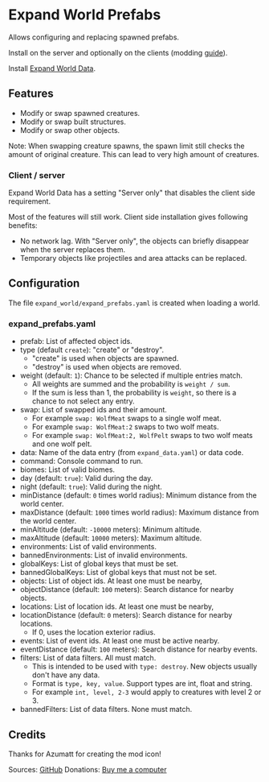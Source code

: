 # Expand World Prefabs

Allows configuring and replacing spawned prefabs.

Install on the server and optionally on the clients (modding [guide](https://youtu.be/L9ljm2eKLrk)).

Install [Expand World Data](https://valheim.thunderstore.io/package/JereKuusela/Expand_World_Data/).

## Features

- Modify or swap spawned creatures.
- Modify or swap built structures.
- Modify or swap other objects.

Note: When swapping creature spawns, the spawn limit still checks the amount of original creature. This can lead to very high amount of creatures.

### Client / server

Expand World Data has a setting "Server only" that disables the client side requirement.

Most of the features will still work. Client side installation gives following benefits:

- No network lag. With "Server only", the objects can briefly disappear when the server replaces them.
- Temporary objects like projectiles and area attacks can be replaced.

## Configuration

The file `expand_world/expand_prefabs.yaml` is created when loading a world.

### expand_prefabs.yaml

- prefab: List of affected object ids.
- type (default `create`): "create" or "destroy".
  - "create" is used when objects are spawned.
  - "destroy" is used when objects are removed.
- weight (default: `1`): Chance to be selected if multiple entries match.
  - All weights are summed and the probability is `weight / sum`.
  - If the sum is less than 1, the probability is `weight`, so there is a chance to not select any entry.
- swap: List of swapped ids and their amount.
  - For example `swap: WolfMeat` swaps to a single wolf meat.
  - For example `swap: WolfMeat:2` swaps to two wolf meats.
  - For example `swap: WolfMeat:2, WolfPelt` swaps to two wolf meats and one wolf pelt.
- data: Name of the data entry (from `expand_data.yaml`) or data code.
- command: Console command to run.
- biomes: List of valid biomes.
- day (default: `true`): Valid during the day.
- night (default: `true`): Valid during the night.
- minDistance (default: `0` times world radius): Minimum distance from the world center.
- maxDistance (default: `1000` times world radius): Maximum distance from the world center.
- minAltitude (default: `-10000` meters): Minimum altitude.
- maxAltitude (default: `10000` meters): Maximum altitude.
- environments: List of valid environments.
- bannedEnvironments: List of invalid environments.
- globalKeys: List of global keys that must be set.
- bannedGlobalKeys: List of global keys that must not be set.
- objects: List of object ids. At least one must be nearby,
- objectDistance (default: `100` meters): Search distance for nearby objects.
- locations: List of location ids. At least one must be nearby,
- locationDistance (default: `0` meters): Search distance for nearby locations.
  - If 0, uses the location exterior radius.
- events: List of event ids. At least one must be active nearby.
- eventDistance (default: `100` meters): Search distance for nearby events.
- filters: List of data filters. All must match.
  - This is intended to be used with `type: destroy`. New objects usually don't have any data.
  - Format is `type, key, value`. Support types are int, float and string.
  - For example `int, level, 2-3` would apply to creatures with level 2 or 3.
- bannedFilters: List of data filters. None must match.

## Credits

Thanks for Azumatt for creating the mod icon!

Sources: [GitHub](https://github.com/JereKuusela/valheim-expand_world_prefabs)
Donations: [Buy me a computer](https://www.buymeacoffee.com/jerekuusela)
